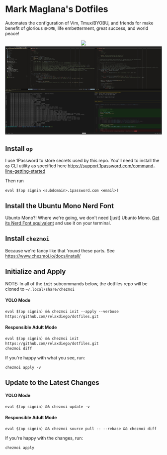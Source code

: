 Mark Maglana's Dotfiles
=======================

Automates the configuration of Vim, Tmux/BYOBU, and friends for make benefit
of glorious `$HOME`, life embetterment, great success, and world peace!

<p align="center">
  <img src="https://raw.githubusercontent.com/relaxdiego/dotfiles/main/screenshot-ubuntu.png">
  <img src="https://raw.githubusercontent.com/relaxdiego/dotfiles/main/screenshot-macos.png">
</p>

## Install `op`

I use 1Password to store secrets used by this repo. You'll need to install the
`op` CLI utility as specified here https://support.1password.com/command-line-getting-started

Then run

```
eval $(op signin <subdomain>.1password.com <email>)
```


## Install the Ubuntu Mono Nerd Font

Ubunto Mono?! Where we're going, we don't need [just] Ubunto Mono.
[Get its Nerd Font equivalent](https://github.com/ryanoasis/nerd-fonts/releases/download/v2.1.0/UbuntuMono.zip)
and use it on your terminal.


## Install `chezmoi`

Because we're fancy like that 'round these parts.
See https://www.chezmoi.io/docs/install/


## Initialize and Apply

NOTE: In all of the `init` subcommands below, the dotfiles repo will be cloned
      to `~/.local/share/chezmoi`

#### YOLO Mode

```
eval $(op signin) && chezmoi init --apply --verbose https://github.com/relaxdiego/dotfiles.git
```

#### Responsible Adult Mode

```
eval $(op signin) && chezmoi init https://github.com/relaxdiego/dotfiles.git
chezmoi diff
```

If you're happy with what you see, run:

```
chezmoi apply -v
```


## Update to the Latest Changes

#### YOLO Mode

```
eval $(op signin) && chezmoi update -v
```

#### Responsible Adult Mode

```
eval $(op signin) && chezmoi source pull -- --rebase && chezmoi diff
```

If you're happy with the changes, run:

```
chezmoi apply
```
